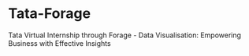 # Tata-Forage
Tata Virtual Internship through Forage - Data Visualisation: Empowering Business with Effective Insights
